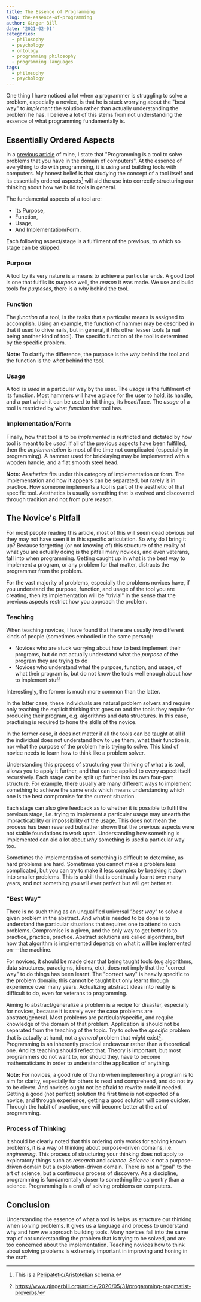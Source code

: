 ```yaml
---
title: The Essence of Programming
slug: the-essence-of-programming
author: Ginger Bill
date: '2021-02-01'
categories:
  - philosophy
  - psychology
  - ontology
  - programming philosophy
  - programming languages
tags:
  - philosophy
  - psychology
---
```


One thing I have noticed a lot when a programmer is struggling to solve a problem, especially a novice, is that he is stuck worrying about the "best way" to _implement_ the solution rather than actually understanding the problem he has. I believe a lot of this stems from not understanding the essence of what programming fundamentally is.

## Essentially Ordered Aspects

In a [previous article](https://www.gingerbill.org/article/2020/05/31/progamming-pragmatist-proverbs/) of mine, I state that "Programming is a tool to solve problems that you have in the domain of computers". At the essence of everything to do with programming, it is using and building tools with computers. My honest belief is that studying the concept of a tool itself and its essentially ordered aspects[^schema] will aid the use into correctly structuring our thinking about how we build tools in general.

The fundamental aspects of a tool are:

* Its Purpose,
* Function,
* Usage,
* And Implementation/Form.

Each following aspect/stage is a fulfilment of the previous, to which so stage can be skipped.

[^schema]: This is a [Peripatetic](https://wikipedia.org/wiki/Peripatetic_school)/[Aristotelian](https://en.wikipedia.org/wiki/Aristotle) schema.

### Purpose

A tool by its very nature is a means to achieve a particular ends. A good tool is one that fulfils its _purpose_ well, the _reason_ it was made. We use and build tools for _purposes_, there is a _why_ behind the tool.

### Function

The _function_ of a tool, is the tasks that a particular means is assigned to accomplish. Using an example, the function of hammer may be described in that it used to drive nails, but in general, it hits other lesser tools (a nail being another kind of tool). The specific function of the tool is determined by the specific problem.

**Note:** To clarify the difference, the purpose is the _why_ behind the tool and the function is the _what_ behind the tool.

### Usage

A tool is _used_ in a particular way by the user. The _usage_ is the fulfilment of its function. Most hammers will have a place for the user to hold, its handle, and a part which it can be used to hit things, its head/face. The _usage_ of a tool is restricted by what _function_ that tool has.

### Implementation/Form

Finally, how that tool is to be _implemented_ is restricted and dictated by how tool is meant to be _used_. If all of the previous aspects have been fulfilled, then the _implementation_ is most of the time not complicated (especially in programming). A hammer used for bricklaying may be implemented with a wooden handle, and a flat smooth steel head.

**Note:** _Aesthetics_ fits under this category of implementation or form. The implementation and how it appears can be separated, but rarely is in practice. How someone implements a tool is part of the aesthetic of that specific tool. Aesthetics is usually something that is evolved and discovered through tradition and not from pure reason.

## The Novice's Pitfall

For most people reading this article, most of this will seem dead obvious but they may not have seen it in this specific articulation. So why do I bring it up? Because forgetting (or not knowing of) this structure of the reality of what you are actually doing is the pitfall many novices, and even veterans, fall into when programming. Getting caught up in what is the best way to implement a program, or any problem for that matter, distracts the programmer from the problem.

For the vast majority of problems, especially the problems novices have, if you understand the purpose, function, and usage of the tool you are creating, then its implementation will be "trivial" in the sense that the previous aspects restrict how you approach the problem.

### Teaching

When teaching novices, I have found that there are usually two different kinds of people (sometimes embodied in the same person):

* Novices who are stuck worrying about how to best implement their programs, but do not actually understand what the _purpose_ of the program they are trying to do
* Novices who understand what the purpose, function, and usage, of what their program is, but do not know the tools well enough about how to implement stuff

Interestingly, the former is much more common than the latter.

In the latter case, these individuals are natural problem solvers and require only teaching the explicit thinking that goes on and the tools they require for producing their program, e.g. algorithms and data structures. In this case, practising is required to hone the skills of the novice.

In the former case, it does not matter if all the tools can be taught at all if the individual does not understand how to use them, what their function is, nor what the purpose of the problem he is trying to solve. This kind of novice needs to learn how to think like a problem solver.

Understanding this process of structuring your thinking of what a is tool, allows you to apply it further, and that can be applied to every aspect itself recursively. Each stage can be split up further into its own four-part structure. For example, there usually are many different ways to implement something to achieve the same ends which means understanding which one is the best compromise for the current situation.

Each stage can also give feedback as to whether it is possible to fulfil the previous stage, i.e. trying to implement a particular usage may unearth the impracticability or impossibility of the usage. This does not mean the process has been reversed but rather shown that the previous aspects were not stable foundations to work upon. Understanding how something is implemented can aid a lot about _why_ something is used a particular way too.

Sometimes the implementation of something is difficult to determine, as hard problems are hard. Sometimes you cannot make a problem less complicated, but you can try to make it less complex by breaking it down into smaller problems. This is a skill that is continually learnt over many years, and not something you will ever perfect but will get better at.

### "Best Way"

There is no such thing as an unqualified universal _"best way"_ to solve a given problem in the abstract. And what is needed to be done is to understand the particular situations that requires one to attend to such problems. Compromise is a given, and the only way to get better is to practice, practice, practice. Abstract solutions are called algorithms, but how that algorithm is implemented depends on what it will be implemented on---the machine.

For novices, it should be made clear that being taught tools (e.g algorithms, data structures, paradigms, idioms, etc), does not imply that the "correct way" to do things has been learnt. The "correct way" is heavily specific to the problem domain; this cannot be taught but only learnt through experience over many years. Actualizing abstract ideas into reality is difficult to do, even for veterans to programming.

Aiming to abstract/generalize a problem is a recipe for disaster, especially for novices, because it is rarely ever the case problems are abstract/general. Most problems are particular/specific, and require knowledge of the domain of that problem. Application is should not be separated from the teaching of the topic. Try to solve the _specific_ problem that is actually at hand, not a _general_ problem that _might_ exist[^previous-article]. Programming is an inherently practical endeavour rather than a theoretical one. And its teaching should reflect that. Theory is important, but most programmers do not want to, nor should they, have to become mathematicians in order to understand the application of anything.

**Note:** For novices, a good rule of thumb when implementing a program is to aim for clarity, especially for others to read and comprehend, and do not try to be clever. And novices ought not be afraid to rewrite code if needed. Getting a good (not perfect) solution the first time is not expected of a novice, and through experience, getting a good solution will come quicker. Through the habit of practice, one will become better at the art of programming.

### Process of Thinking

It should be clearly noted that this ordering only works for solving known problems, it is a way of thinking about purpose-driven domains, i.e. _engineering_. This process of structuring your thinking does not apply to exploratory things such as _research_ and _science_. _Science_ is not a purpose-driven domain but a exploration-driven domain. There is not a "goal" to the art of science, but a continuous process of discovery. As a discipline, programming is fundamentally closer to something like carpentry than a science. Programming is a craft of solving problems on computers.

## Conclusion

Understanding the essence of what a tool is helps us structure our thinking when solving problems. It gives us a language and process to understand why and how we approach building tools. Many novices fall into the same trap of not understanding the problem that is trying to be solved, and are too concerned about the implementation. Teaching novices how to think about solving problems is extremely important in improving and honing in the craft.

[^previous-article]: https://www.gingerbill.org/article/2020/05/31/progamming-pragmatist-proverbs/
